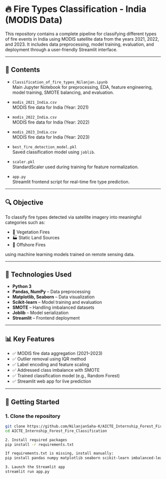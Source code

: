 # 🔥 Fire Types Classification - India (MODIS Data)

This repository contains a complete pipeline for classifying different types of fire events in India using MODIS satellite data from the years 2021, 2022, and 2023. It includes data preprocessing, model training, evaluation, and deployment through a user-friendly Streamlit interface.

---

## 📁 Contents

- `Classification_of_fire_types_Nilanjan.ipynb`  
  Main Jupyter Notebook for preprocessing, EDA, feature engineering, model training, SMOTE balancing, and evaluation.

- `modis_2021_India.csv`  
  MODIS fire data for India (Year: 2021)

- `modis_2022_India.csv`  
  MODIS fire data for India (Year: 2022)

- `modis_2023_India.csv`  
  MODIS fire data for India (Year: 2023)

- `best_fire_detection_model.pkl`  
  Saved classification model using `joblib`.

- `scaler.pkl`  
  StandardScaler used during training for feature normalization.

- `app.py`  
  Streamlit frontend script for real-time fire type prediction.

---

## 🔍 Objective

To classify fire types detected via satellite imagery into meaningful categories such as:
- 🌲 Vegetation Fires  
- 🏭 Static Land Sources  
- 🌊 Offshore Fires  

using machine learning models trained on remote sensing data.

---

## 🧠 Technologies Used

- **Python 3**
- **Pandas, NumPy** – Data preprocessing
- **Matplotlib, Seaborn** – Data visualization
- **Scikit-learn** – Model training and evaluation
- **SMOTE** – Handling imbalanced datasets
- **Joblib** – Model serialization
- **Streamlit** – Frontend deployment

---

## 📊 Key Features

- ✅ MODIS fire data aggregation (2021–2023)
- ✅ Outlier removal using IQR method
- ✅ Label encoding and feature scaling
- ✅ Addressed class imbalance with SMOTE
- ✅ Trained classification model (e.g., Random Forest)
- ✅ Streamlit web app for live prediction

---

## 🚀 Getting Started

### 1. Clone the repository

```bash
git clone https://github.com/NilanjanSaha-K/AICTE_Internship_Forest_Fire_Classification.git
cd AICTE_Internship_Forest_Fire_Classification

2. Install required packages
pip install -r requirements.txt

If requirements.txt is missing, install manually:
pip install pandas numpy matplotlib seaborn scikit-learn imbalanced-learn joblib streamlit

3. Launch the Streamlit app
streamlit run app.py